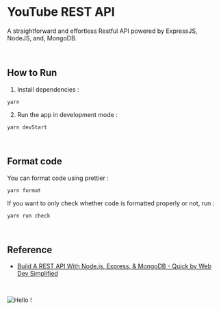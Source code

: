 # YouTube REST API

A straightforward and effortless Restful API powered by ExpressJS, NodeJS, and, MongoDB.

<br />

## How to Run

1) Install dependencies :

```
yarn
```

2) Run the app in development mode :

```
yarn devStart
```

<br />

## Format code

You can format code using prettier :
```
yarn format
```

If you want to only check whether code is formatted properly or not, run :
```
yarn run check
```

<br />

## Reference

- [Build A REST API With Node.js, Express, & MongoDB - Quick by Web Dev Simplified](https://youtu.be/fgTGADljAeg)

<br />

![Hello !](https://api.visitorbadge.io/api/VisitorHit?user=kevinadhiguna&repo=youtube-rest-api&label=thanks%20for%20dropping%20in%20!&labelColor=%23000000&countColor=%23FFFFFF)
